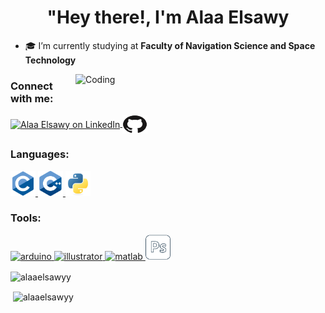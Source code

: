 <h1 align="center">"Hey there!, I'm Alaa Elsawy</h1>

- 🎓 I’m currently studying at **Faculty of Navigation Science and Space Technology**
<img align="right" alt="Coding" width="400" src="https://media.giphy.com/media/1kkxWqT5nvLXupUTwK/giphy.gif?cid=790b7611c02503df07xeted2ikf6edts7gr9xnkx0a9bmi4x&ep=v1_gifs_search&rid=giphy.gif&ct=g">

<h3 align="left">Connect with me:</h3>
<p align="left">
  <a href="https://www.linkedin.com/in/alaa-el-sawy-2809592b0" target="blank">
    <img align="center" src="https://raw.githubusercontent.com/rahuldkjain/github-profile-readme-generator/master/src/images/icons/Social/linked-in-alt.svg" alt="Alaa Elsawy on LinkedIn" height="30" width="40" />
  </a>
  <a href="https://github.com/alaaelsawyy" target="_blank">
    <img align="center" src="https://raw.githubusercontent.com/devicons/devicon/master/icons/github/github-original.svg" alt="Alaa Elsawy on GitHub" height="30" width="40" />
  </a>
</p>

<h3 align="left">Languages:</h3>
<p align="left">
  <a href="https://www.cprogramming.com/" target="_blank" rel="noreferrer">
    <img src="https://raw.githubusercontent.com/devicons/devicon/master/icons/c/c-original.svg" alt="c" width="40" height="40"/>
  </a>
  <a href="https://www.w3schools.com/cpp/" target="_blank" rel="noreferrer">
    <img src="https://raw.githubusercontent.com/devicons/devicon/master/icons/cplusplus/cplusplus-original.svg" alt="cplusplus" width="40" height="40"/>
  </a>
  <a href="https://www.python.org" target="_blank" rel="noreferrer">
    <img src="https://raw.githubusercontent.com/devicons/devicon/master/icons/python/python-original.svg" alt="python" width="40" height="40"/>
  </a>
</p>

<h3 align="left">Tools:</h3>
<p align="left">
  <a href="https://www.arduino.cc/" target="_blank" rel="noreferrer">
    <img src="https://cdn.worldvectorlogo.com/logos/arduino-1.svg" alt="arduino" width="40" height="40"/>
  </a>
  <a href="https://www.adobe.com/in/products/illustrator.html" target="_blank" rel="noreferrer">
    <img src="https://www.vectorlogo.zone/logos/adobe_illustrator/adobe_illustrator-icon.svg" alt="illustrator" width="40" height="40"/>
  </a>
  <a href="https://www.mathworks.com/" target="_blank" rel="noreferrer">
    <img src="https://upload.wikimedia.org/wikipedia/commons/2/21/Matlab_Logo.png" alt="matlab" width="40" height="40"/>
  </a>
  <a href="https://www.photoshop.com/en" target="_blank" rel="noreferrer">
    <img src="https://raw.githubusercontent.com/devicons/devicon/master/icons/photoshop/photoshop-line.svg" alt="photoshop" width="40" height="40"/>
  </a>
</p>

<p><img align="center" src="https://github-readme-stats.vercel.app/api/top-langs?username=alaaelsawyy&theme=dark&show_icons=true&locale=en&layout=compact" alt="alaaelsawyy" /></p>

<p>&nbsp;<img align="center" src="https://github-readme-stats.vercel.app/api?username=alaaelsawyy&theme=dark&show_icons=true&locale=en" alt="alaaelsawyy" /></p>


